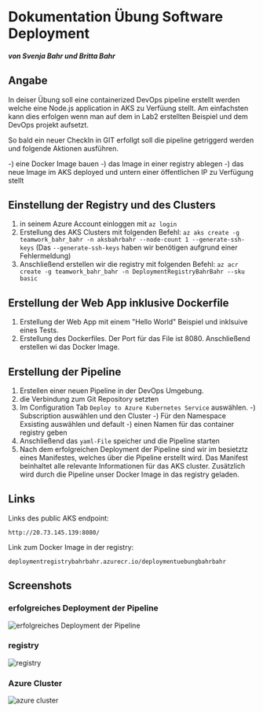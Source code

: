 # Dokumentation Übung Software Deployment
##### von Svenja Bahr und Britta Bahr 

## Angabe 

In deiser Übung soll eine containerized DevOps pipeline erstellt werden welche eine Node.js application in AKS zu Verfüung stellt. Am einfachsten kann dies erfolgen wenn man auf dem in Lab2 erstellten Beispiel und dem DevOps projekt aufsetzt. 

So bald ein neuer CheckIn in GIT erfollgt soll die pipeline getriggerd werden und folgende Aktionen ausführen. 

-) eine Docker Image bauen
-) das Image in einer registry ablegen
-) das neue Image im AKS deployed und untern einer öffentlichen IP zu Verfügung stellt

## Einstellung der Registry und des Clusters

1. in seinem Azure Account einloggen mit `az login`
2. Erstellung des AKS Clusters mit folgenden Befehl: `az aks create -g teamwork_bahr_bahr -n aksbahrbahr --node-count 1 --generate-ssh-keys` (Das `--generate-ssh-keys` haben wir benötigen aufgrund einer Fehlermeldung)
3. Anschließend erstellen wir die registry mit folgenden Befehl: `az acr create -g teamwork_bahr_bahr -n DeploymentRegistryBahrBahr --sku basic`

## Erstellung der Web App inklusive Dockerfile 

1. Erstellung der Web App mit einem "Hello World" Beispiel und inklsuive eines Tests.
2. Erstellung des Dockerfiles. Der Port für das File ist 8080. Anschließend erstellen wi das Docker Image. 

## Erstellung der Pipeline

1. Erstellen einer neuen Pipeline in der DevOps Umgebung. 
2. die Verbindung zum Git Repository setzten
3. Im Configuration Tab `Deploy to Azure Kubernetes Service` auswählen. 
   -) Subscription auswählen und den Cluster
   -) Für den Namespace Exsisting auswählen und default
   -) einen Namen für das container registry geben
4. Anschließend das `yaml-File` speicher und die Pipeline starten
5. Nach dem erfolgreichen Deployment der Pipeline sind wir im besietztz eines Manifestes, welches über die Pipeline erstellt wird. Das Manifest beinhaltet alle relevante Informationen für das AKS cluster. Zusätzlich wird durch die Pipeline unser Docker Image in das registry geladen. 

## Links

Links des public AKS endpoint: 

`http://20.73.145.139:8080/`

Link zum Docker Image in der registry: 

`deploymentregistrybahrbahr.azurecr.io/deploymentuebungbahrbahr`

## Screenshots

### erfolgreiches Deployment der Pipeline

 ![erfolgreiches Deployment der Pipeline](pipeline.JPG)

### registry 

 ![registry](registry.JPG)

 ### Azure Cluster

  ![azure cluster](aks.JPG)